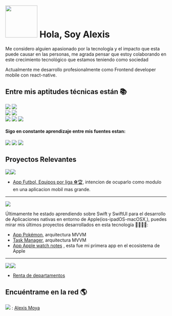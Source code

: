 # <img src="https://user-images.githubusercontent.com/72414242/192127218-76d8a72e-7c51-4f7f-bfd6-df24a295fc8e.png" width="100" height="100"> Hola, Soy Alexis 

Me considero alguien apasionado por la tecnología y el impacto que esta puede causar en las personas, me agrada pensar que estoy colaborando en este crecimiento tecnológico que estamos teniendo como sociedad

Actualmente me desarrollo profesionalmente como Frontend developer mobile con react-native.
  
## Entre mis aptitudes técnicas están 📚  

<p dir="auto">
  <img src="https://img.shields.io/badge/JavaScript-323330?style=for-the-badge&logo=javascript&logoColor=F7DF1E" style="max-width: 100%;">
  <img src="https://img.shields.io/badge/TypeScript-007ACC?style=for-the-badge&logo=typescript&logoColor=white" style="max-width: 100%;">
  <br>
  <img src="https://img.shields.io/badge/React-20232A?style=for-the-badge&logo=react&logoColor=61DAFB" style="max-width: 100%;">
  <img src="https://img.shields.io/badge/React_Native-20232A?style=for-the-badge&logo=react&logoColor=61DAFB" style="max-width: 100%;">
  <br>
  <img src="https://img.shields.io/badge/iOS-000000?style=for-the-badge&logo=ios&logoColor=white" style="max-width: 100%;">
  <img src="https://img.shields.io/badge/Swift-FA7343?style=for-the-badge&logo=swift&logoColor=white" style="max-width: 100%;">
  <img src="https://img.shields.io/badge/Xcode-007ACC?style=for-the-badge&logo=Xcode&logoColor=white" style="max-width: 100%;">
  <br>
</p>

#### Sigo en constante aprendizaje entre mis fuentes estan:
 <img src="https://img.shields.io/badge/Platzi-98CA3F?style=for-the-badge&logo=platzi&logoColor=white" style="max-width: 100%;"> <img src="https://img.shields.io/badge/Udemy-EC5252?style=for-the-badge&logo=Udemy&logoColor=white" style="max-width: 100%;"> <img src="https://img.shields.io/badge/YouTube-FF0000?style=for-the-badge&logo=youtube&logoColor=white" style="max-width: 100%;">


## Proyectos Relevantes

<img src="https://img.shields.io/badge/React_Native-20232A?style=for-the-badge&logo=react&logoColor=61DAFB" style="max-width: 100%;"><img src="https://img.shields.io/badge/TypeScript-007ACC?style=for-the-badge&logo=typescript&logoColor=white" style="max-width: 100%;">

 - <a href="https://github.com/alexisByron/FutbolApp" target="_blank">App Futbol, Equipos por liga ⚽️🏆</a>, intencion de ocuparlo como modulo en una aplicacion mobil mas grande.
  <hr>

 <img src="https://img.shields.io/badge/Swift-FA7343?style=for-the-badge&logo=swift&logoColor=white" style="max-width: 100%;">

Últimamente he estado aprendiendo sobre Swift y SwiftUI para el desarrollo de Aplicaciones nativas en entorno de Apple(ios-ipadOS-macOSX,), puedes mirar mis últimos proyectos desarrollados en esta tecnología 🧑🏻‍💻📱:

  - <a href="https://github.com/alexisByron/Pokedex" target="_blank">App Pokémon</a>, arquitectura MVVM
  - <a href="https://github.com/alexisByron/TaksApp" target="_blank">Task Manager</a>, arquitectura MVVM
  - <a href="https://github.com/alexisByron/App_appleWatch" target="_blank">App Apple watch notes</a> , esta fue mi primera app en el ecosistema de Apple
  
  <hr>
  
   <img src="https://img.shields.io/badge/React-20232A?style=for-the-badge&logo=react&logoColor=61DAFB" style="max-width: 100%;"><img src="https://img.shields.io/badge/TypeScript-007ACC?style=for-the-badge&logo=typescript&logoColor=white" style="max-width: 100%;">
  
  - <a href="https://github.com/alexisByron/web_app" target="_blank">Renta de departamentos</a>
  
## Encuéntrame en la red 🌎

 <img src="https://img.shields.io/badge/LinkedIn-0077B5?style=for-the-badge&logo=linkedin&logoColor=white" style="max-width: 100%;"> : <a href="https://www.linkedin.com/in/alexis-moya-yanquis"> Alexis Moya</a> 

